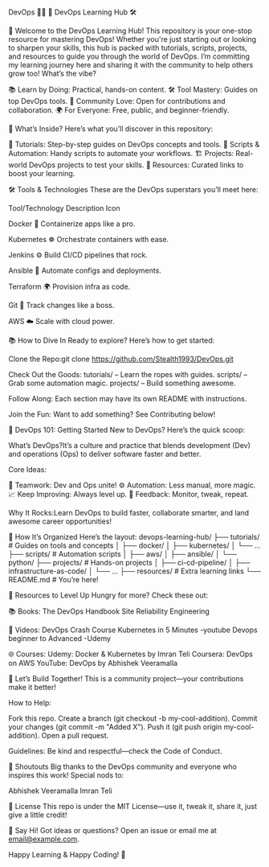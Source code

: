 DevOps 🧑‍💻
🚀 DevOps Learning Hub 🛠️

🌟 Welcome to the DevOps Learning Hub! This repository is your one-stop resource for mastering DevOps! Whether you're just starting out or looking to sharpen your skills, this hub is packed with tutorials, scripts, projects, and resources to guide you through the world of DevOps. I’m committing my learning journey here and sharing it with the community to help others grow too! What’s the vibe?

📚 Learn by Doing: Practical, hands-on content.
🛠️ Tool Mastery: Guides on top DevOps tools.
🤝 Community Love: Open for contributions and collaboration.
🌍 For Everyone: Free, public, and beginner-friendly.

🎯 What’s Inside? Here’s what you’ll discover in this repository:

📖 Tutorials: Step-by-step guides on DevOps concepts and tools.
🧰 Scripts & Automation: Handy scripts to automate your workflows.
🏗️ Projects: Real-world DevOps projects to test your skills.
📂 Resources: Curated links to boost your learning.

🛠️ Tools & Technologies These are the DevOps superstars you’ll meet here:

Tool/Technology Description Icon

Docker 🐳 Containerize apps like a pro.

Kubernetes ☸️ Orchestrate containers with ease.

Jenkins ⚙️ Build CI/CD pipelines that rock.

Ansible 🤖 Automate configs and deployments.

Terraform 🌍 Provision infra as code.

Git 📝 Track changes like a boss.

AWS ☁️ Scale with cloud power.

📚 How to Dive In Ready to explore? Here’s how to get started:

Clone the Repo:git clone https://github.com/Stealth1993/DevOps.git

Check Out the Goods: tutorials/ – Learn the ropes with guides.
scripts/ – Grab some automation magic.
projects/ – Build something awesome.

Follow Along: Each section may have its own README with instructions.

Join the Fun: Want to add something? See Contributing below!

🚀 DevOps 101: Getting Started New to DevOps? Here’s the quick scoop:

What’s DevOps?It’s a culture and practice that blends development (Dev) and operations (Ops) to deliver software faster and better.

Core Ideas:

🤝 Teamwork: Dev and Ops unite!
⚙️ Automation: Less manual, more magic.
📈 Keep Improving: Always level up.
🔄 Feedback: Monitor, tweak, repeat.

Why It Rocks:Learn DevOps to build faster, collaborate smarter, and land awesome career opportunities!

📂 How It’s Organized Here’s the layout: devops-learning-hub/ ├── tutorials/ # Guides on tools and concepts │ ├── docker/ │ ├── kubernetes/ │ └── ... ├── scripts/ # Automation scripts │ ├── aws/ │ ├── ansible/ │ └── python/ ├── projects/ # Hands-on projects │ ├── ci-cd-pipeline/ │ ├── infrastructure-as-code/ │ └── ... ├── resources/ # Extra learning links └── README.md # You’re here!

🔗 Resources to Level Up Hungry for more? Check these out:

📚 Books:
The DevOps Handbook
Site Reliability Engineering

🎥 Videos:
DevOps Crash Course
Kubernetes in 5 Minutes -youtube Devops beginner to Advanced -Udemy

🌐 Courses:
Udemy: Docker & Kubernetes by Imran Teli
Coursera: DevOps on AWS YouTube: DevOps by Abhishek Veeramalla

🤝 Let’s Build Together! This is a community project—your contributions make it better!

How to Help:

Fork this repo.
Create a branch (git checkout -b my-cool-addition).
Commit your changes (git commit -m "Added X").
Push it (git push origin my-cool-addition).
Open a pull request.

Guidelines: Be kind and respectful—check the Code of Conduct.

🙏 Shoutouts Big thanks to the DevOps community and everyone who inspires this work! Special nods to:

Abhishek Veeramalla
Imran Teli

📄 License This repo is under the MIT License—use it, tweak it, share it, just give a little credit!

💬 Say Hi! Got ideas or questions? Open an issue or email me at email@example.com.

Happy Learning & Happy Coding! 🎉
